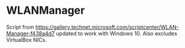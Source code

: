 # WLANManager

Script from https://gallery.technet.microsoft.com/scriptcenter/WLAN-Manager-f438a4d7 updated to work with Windows 10. Also excludes VirtualBox NICs.
